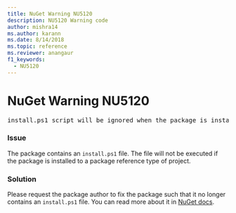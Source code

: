 ```yaml
---
title: NuGet Warning NU5120
description: NU5120 Warning code
author: mishra14
ms.author: karann
ms.date: 8/14/2018
ms.topic: reference
ms.reviewer: anangaur
f1_keywords: 
  - NU5120
---
```


# NuGet Warning NU5120
<pre>install.ps1 script will be ignored when the package is installed after the migration.</pre>

### Issue

The package contains an `install.ps1` file. The file will not be executed if the package is installed to a package reference type of project.


### Solution

Please request the package author to fix the package such that it no longer contains an `install.ps1` file. You can read more about it in [NuGet docs](../../consume-packages/migrate-packages-config-to-package-reference.md).
